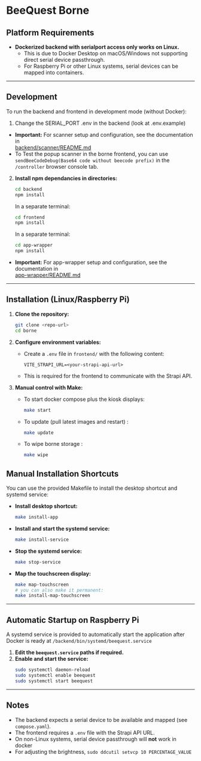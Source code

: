 # BeeQuest Borne

## Platform Requirements

-   **Dockerized backend with serialport access only works on Linux.**
    -   This is due to Docker Desktop on macOS/Windows not supporting direct serial device passthrough.
    -   For Raspberry Pi or other Linux systems, serial devices can be mapped into containers.

---

## Development

To run the backend and frontend in development mode (without Docker):

1. Change the SERIAL_PORT .env in the backend (look at .env.example)

-   **Important:** For scanner setup and configuration, see the documentation in  
    [backend/scanner/README.md](backend/scanner/README.md)
-   To Test the popup scanner in the borne frontend, you can use `sendBeeCodeDebug(Base64 code without beecode prefix)` in the `/controller` browser console tab.

2. **Install npm dependancies in directories:**
    ```sh
    cd backend
    npm install
    ```
    In a separate terminal:
    ```sh
    cd frontend
    npm install
    ```
    In a separate terminal:
    ```sh
    cd app-wrapper
    npm install
    ```

-   **Important:** For app-wrapper setup and configuration, see the documentation in  
    [app-wrapper/README.md](app-wrapper/README.md)

---

## Installation (Linux/Raspberry Pi)

1. **Clone the repository:**

    ```sh
    git clone <repo-url>
    cd borne
    ```

2. **Configure environment variables:**

    - Create a `.env` file in `frontend/` with the following content:
        ```
        VITE_STRAPI_URL=<your-strapi-api-url>
        ```
    - This is required for the frontend to communicate with the Strapi API.

3. **Manual control with Make:**
    - To start docker compose plus the kiosk displays:
        ```sh
        make start
        ```
    - To update (pull latest images and restart) :
        ```sh
        make update
        ```
    - To wipe borne storage :
        ```sh
        make wipe
        ```

## Manual Installation Shortcuts

You can use the provided Makefile to install the desktop shortcut and systemd service:

-   **Install desktop shortcut:**

    ```sh
    make install-app
    ```

-   **Install and start the systemd service:**

    ```sh
    make install-service
    ```

-   **Stop the systemd service:**

    ```sh
    make stop-service
    ```

-   **Map the touchscreen display:**
    ```sh
    make map-touchscreen
    # you can also make it permanent:
    make install-map-touchscreen
    ```

---

## Automatic Startup on Raspberry Pi

A systemd service is provided to automatically start the application after Docker is ready at `/backend/bin/systemd/beequest.service`

1. **Edit the `beequest.service` paths if required.**
2. **Enable and start the service:**
    ```sh
    sudo systemctl daemon-reload
    sudo systemctl enable beequest
    sudo systemctl start beequest
    ```

---

## Notes

-   The backend expects a serial device to be available and mapped (see `compose.yaml`).
-   The frontend requires a `.env` file with the Strapi API URL.
-   On non-Linux systems, serial device passthrough will **not** work in docker
-   For adjusting the brightness, `sudo ddcutil setvcp 10 PERCENTAGE_VALUE`
